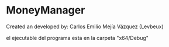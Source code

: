 # MoneyManager
Created an developed by: Carlos Emilio Mejía Vázquez (Levbeux)

el ejecutable del programa esta en la carpeta "x64/Debug"
